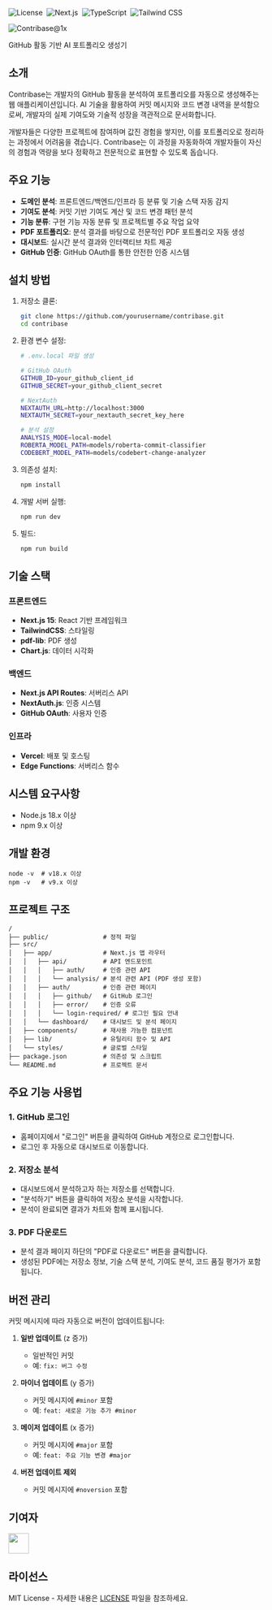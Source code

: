![License](https://img.shields.io/badge/License-MIT-black)&nbsp;
![Next.js](https://img.shields.io/badge/Next.js-000000?style=flat&logo=nextdotjs&logoColor=white)&nbsp;
![TypeScript](https://img.shields.io/badge/TypeScript-007ACC?style=flat&logo=typescript&logoColor=white)&nbsp;
![Tailwind CSS](https://img.shields.io/badge/Tailwind%20CSS-38B2AC?style=flat&logo=tailwind-css&logoColor=white)&nbsp;

![Contribase@1x](https://github.com/user-attachments/assets/ad20f071-c4f8-4405-a2d5-7471d6036c5e)

GitHub 활동 기반 AI 포트폴리오 생성기

## 소개

Contribase는 개발자의 GitHub 활동을 분석하여 포트폴리오를 자동으로 생성해주는 웹 애플리케이션입니다. AI 기술을 활용하여 커밋 메시지와 코드 변경 내역을 분석함으로써, 개발자의 실제 기여도와 기술적 성장을 객관적으로 문서화합니다.

개발자들은 다양한 프로젝트에 참여하며 값진 경험을 쌓지만, 이를 포트폴리오로 정리하는 과정에서 어려움을 겪습니다. Contribase는 이 과정을 자동화하여 개발자들이 자신의 경험과 역량을 보다 정확하고 전문적으로 표현할 수 있도록 돕습니다.

## 주요 기능

- **도메인 분석**: 프론트엔드/백엔드/인프라 등 분류 및 기술 스택 자동 감지
- **기여도 분석**: 커밋 기반 기여도 계산 및 코드 변경 패턴 분석
- **기능 분류**: 구현 기능 자동 분류 및 프로젝트별 주요 작업 요약
- **PDF 포트폴리오**: 분석 결과를 바탕으로 전문적인 PDF 포트폴리오 자동 생성
- **대시보드**: 실시간 분석 결과와 인터랙티브 차트 제공
- **GitHub 인증**: GitHub OAuth를 통한 안전한 인증 시스템

## 설치 방법

1. 저장소 클론:
   ```bash
   git clone https://github.com/yourusername/contribase.git
   cd contribase
   ```

2. 환경 변수 설정:
   ```bash
   # .env.local 파일 생성
   
   # GitHub OAuth
   GITHUB_ID=your_github_client_id
   GITHUB_SECRET=your_github_client_secret

   # NextAuth
   NEXTAUTH_URL=http://localhost:3000
   NEXTAUTH_SECRET=your_nextauth_secret_key_here

   # 분석 설정
   ANALYSIS_MODE=local-model
   ROBERTA_MODEL_PATH=models/roberta-commit-classifier
   CODEBERT_MODEL_PATH=models/codebert-change-analyzer 
   ```

3. 의존성 설치:
   ```bash
   npm install
   ```

4. 개발 서버 실행:
   ```bash
   npm run dev
   ```

5. 빌드:
   ```bash
   npm run build
   ```

## 기술 스택

### 프론트엔드
- **Next.js 15**: React 기반 프레임워크
- **TailwindCSS**: 스타일링
- **pdf-lib**: PDF 생성
- **Chart.js**: 데이터 시각화

### 백엔드
- **Next.js API Routes**: 서버리스 API
- **NextAuth.js**: 인증 시스템
- **GitHub OAuth**: 사용자 인증

### 인프라
- **Vercel**: 배포 및 호스팅
- **Edge Functions**: 서버리스 함수

## 시스템 요구사항

- Node.js 18.x 이상
- npm 9.x 이상

## 개발 환경

```
node -v  # v18.x 이상
npm -v   # v9.x 이상
```

## 프로젝트 구조

```
/
├── public/               # 정적 파일
├── src/
│   ├── app/              # Next.js 앱 라우터
│   │   ├── api/          # API 엔드포인트
│   │   │   ├── auth/     # 인증 관련 API
│   │   │   └── analysis/ # 분석 관련 API (PDF 생성 포함)
│   │   ├── auth/         # 인증 관련 페이지
│   │   │   ├── github/   # GitHub 로그인
│   │   │   ├── error/    # 인증 오류
│   │   │   └── login-required/ # 로그인 필요 안내
│   │   └── dashboard/    # 대시보드 및 분석 페이지
│   ├── components/       # 재사용 가능한 컴포넌트
│   ├── lib/              # 유틸리티 함수 및 API 
│   └── styles/           # 글로벌 스타일
├── package.json          # 의존성 및 스크립트
└── README.md             # 프로젝트 문서
```

## 주요 기능 사용법

### 1. GitHub 로그인
- 홈페이지에서 "로그인" 버튼을 클릭하여 GitHub 계정으로 로그인합니다.
- 로그인 후 자동으로 대시보드로 이동합니다.

### 2. 저장소 분석
- 대시보드에서 분석하고자 하는 저장소를 선택합니다.
- "분석하기" 버튼을 클릭하여 저장소 분석을 시작합니다.
- 분석이 완료되면 결과가 차트와 함께 표시됩니다.

### 3. PDF 다운로드
- 분석 결과 페이지 하단의 "PDF로 다운로드" 버튼을 클릭합니다.
- 생성된 PDF에는 저장소 정보, 기술 스택 분석, 기여도 분석, 코드 품질 평가가 포함됩니다.

## 버전 관리

커밋 메시지에 따라 자동으로 버전이 업데이트됩니다:

1. **일반 업데이트** (z 증가)
   - 일반적인 커밋
   - 예: `fix: 버그 수정`

2. **마이너 업데이트** (y 증가)
   - 커밋 메시지에 `#minor` 포함
   - 예: `feat: 새로운 기능 추가 #minor`

3. **메이저 업데이트** (x 증가)
   - 커밋 메시지에 `#major` 포함
   - 예: `feat: 주요 기능 변경 #major`

4. **버전 업데이트 제외**
   - 커밋 메시지에 `#noversion` 포함

## 기여자
<a href = "https://github.com/Hobby2025/Contribase/graphs/contributors">
  <img src = "https://contrib.rocks/image?repo=Hobby2025/Contribase" height="40"/>
</a>

## 라이선스

MIT License - 자세한 내용은 [LICENSE](LICENSE) 파일을 참조하세요.
